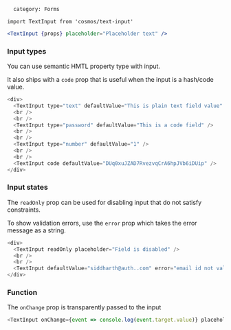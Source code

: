 ```meta
  category: Forms
```

`import TextInput from 'cosmos/text-input'`

```jsx
<TextInput {props} placeholder="Placeholder text" />
```

### Input types

You can use semantic HMTL property type with input.

It also ships with a `code` prop that is useful when the input is a hash/code value.

```js
<div>
  <TextInput type="text" defaultValue="This is plain text field value" />
  <br />
  <br />
  <TextInput type="password" defaultValue="This is a code field" />
  <br />
  <br />
  <TextInput type="number" defaultValue="1" />
  <br />
  <br />
  <TextInput code defaultValue="DUq0xuJZAD7RvezvqCrA6hpJVb6iDUip" />
</div>
```

### Input states

The `readOnly` prop can be used for disabling input that do not satisfy constraints.

To show validation errors, use the `error` prop which takes the error message as a string.

```js
<div>
  <TextInput readOnly placeholder="Field is disabled" />
  <br />
  <br />
  <TextInput defaultValue="siddharth@auth..com" error="email id not valid" />
</div>
```

### Function

The `onChange` prop is transparently passed to the input

```js
<TextInput onChange={event => console.log(event.target.value)} placeholder="change my text" />
```
